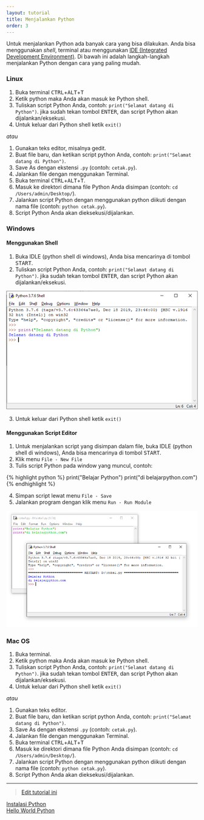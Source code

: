 ```yaml
---
layout: tutorial
title: Menjalankan Python
order: 3
---
```


Untuk menjalankan Python ada banyak cara yang bisa dilakukan. Anda bisa menggunakan _shell_, terminal atau menggunakan [IDE (Integrated Development Environment)](http://www.belajarpython.com/2015/05/integrated-development-environment-ide.html). Di bawah ini adalah langkah-langkah menjalankan Python dengan cara yang paling mudah.

### Linux

1. Buka terminal <kbd>CTRL</kbd>+<kbd>ALT</kbd>+<kbd>T</kbd>
2. Ketik python maka Anda akan masuk ke Python shell.
3. Tuliskan script Python Anda, contoh: `print("Selamat datang di Python")`. jika sudah tekan tombol <kbd>ENTER</kbd>, dan script Python akan dijalankan/eksekusi.
4. Untuk keluar dari Python shell ketik `exit()`

_atau_

1. Gunakan teks editor, misalnya gedit.
2. Buat file baru, dan ketikan script python Anda, contoh: `print("Selamat datang di Python")`.
3. Save As dengan ekstensi `.py` (contoh: `cetak.py`).
4. Jalankan file dengan menggunakan Terminal.
5. Buka terminal <kbd>CTRL</kbd>+<kbd>ALT</kbd>+<kbd>T</kbd>.
6. Masuk ke direktori dimana file Python Anda disimpan (contoh: `cd /Users/admin/Desktop/`).
7. Jalankan script Python dengan menggunakan python diikuti dengan nama file (contoh: `python cetak.py`).
8. Script Python Anda akan dieksekusi/dijalankan.

### Windows

#### Menggunakan Shell

1. Buka IDLE (python shell di windows), Anda bisa mencarinya di tombol <kbd>START</kbd>.
2. Tuliskan script Python Anda, contoh: `print("Selamat datang di Python")`. jika sudah tekan tombol <kbd>ENTER</kbd>, dan script Python akan dijalankan/eksekusi.

![Python Shell Windows](/images/menjalankan-python-windows.png 'Python Shell Windows')

3. Untuk keluar dari Python shell ketik `exit()`

#### Menggunakan Script Editor

1. Untuk menjalankan script yang disimpan dalam file, buka IDLE (python shell di windows), Anda bisa mencarinya di tombol <kbd>START</kbd>.
2. Klik menu `File - New File`
3. Tulis script Python pada window yang muncul, contoh:

{% highlight python %}
print("Belajar Python")
print("di belajarpython.com")
{% endhighlight %}

4. Simpan script lewat menu `File - Save`
5. Jalankan program dengan klik menu `Run - Run Module`

![Python Editor Windows](/images/menjalankan-python-windows-editor.png 'Python Editor Windows')

### Mac OS

1. Buka terminal.
2. Ketik python maka Anda akan masuk ke Python shell.
3. Tuliskan script Python Anda, contoh: `print("Selamat datang di Python")`. jika sudah tekan tombol <kbd>ENTER</kbd>, dan script Python akan dijalankan/eksekusi.
4. Untuk keluar dari Python shell ketik `exit()`

_atau_

1. Gunakan teks editor.
2. Buat file baru, dan ketikan script python Anda, contoh: `print("Selamat datang di Python")`.
3. Save As dengan ekstensi `.py` (contoh: `cetak.py`).
4. Jalankan file dengan menggunakan Terminal.
5. Buka terminal <kbd>CTRL</kbd>+<kbd>ALT</kbd>+<kbd>T</kbd>
6. Masuk ke direktori dimana file Python Anda disimpan (contoh: `cd /Users/admin/Desktop/`).
7. Jalankan script Python dengan menggunakan python diikuti dengan nama file (contoh: `python cetak.py`).
8. Script Python Anda akan dieksekusi/dijalankan.

---

> [Edit tutorial ini](https://github.com/belajarpythoncom/belajarpythoncom.github.io/edit/master/_tutorial/menjalankan-python.md)

<div class="row navigation-tutorial">
    <div class="col-md-6 prev-tutorial">
        <a href="/tutorial/instalasi-python"><i class="fas fa-arrow-circle-left"></i>Instalasi Python</a>
    </div>
    <div class="col-md-6 next-tutorial">
        <a href="/tutorial/hello-world-python" class="hoverable">Hello World Python<i class="fas fa-arrow-circle-right"></i></a>
    </div>
</div>
